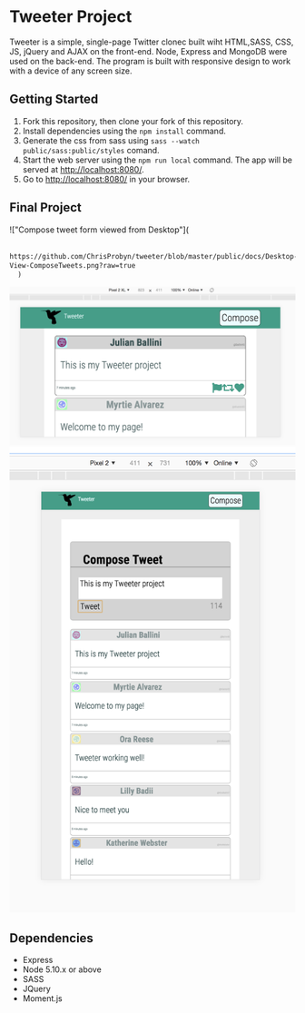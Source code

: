 # Tweeter Project

Tweeter is a simple, single-page Twitter clonec built wiht HTML,SASS, CSS, JS, jQuery and AJAX on the front-end. Node, Express and MongoDB were used on the back-end. The program is built with responsive design to work with a device of any screen size.

## Getting Started

1. Fork this repository, then clone your fork of this repository.
2. Install dependencies using the `npm install` command.
3. Generate the css from sass using `sass --watch public/sass:public/styles` comand.
4. Start the web server using the `npm run local` command. The app will be served at <http://localhost:8080/>.
5. Go to <http://localhost:8080/> in your browser.

## Final Project
!["Compose tweet form viewed from Desktop"](

        https://github.com/ChrisProbyn/tweeter/blob/master/public/docs/Desktop-View-ComposeTweets.png?raw=true
      )
!["non functional like,share, and re-tweet buttons viewed from a Pixel 2 with landscape orientation"](
        https://github.com/ChrisProbyn/tweeter/blob/master/public/docs/Pixel2-Landscape-View.png?raw=true
      )
!["View from a Pixel 2 with portait orientation"](
        https://github.com/ChrisProbyn/tweeter/blob/master/public/docs/Pixel2-Portrait-View.png?raw=true
      )

## Dependencies

- Express
- Node 5.10.x or above
- SASS
- JQuery
- Moment.js
